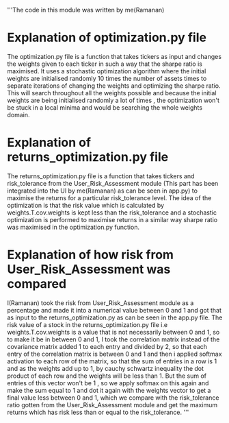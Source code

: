 
'''The code in this module was written by me(Ramanan)

# Explanation of optimization.py file
The optimization.py file is a function that takes tickers as input and changes the weights given to each ticker in such a way that the sharpe ratio is maximised. It uses a stochastic optimization algorithm where the initial weights are initialised randomly 10 times the number of assets times to separate iterations of changing the weights and optimizing the sharpe ratio.
This will search throughout all the weights possible and because the initial weights are being initialised randomly a lot of times , the optimization won't be stuck
in a local minima and would be searching the whole weights domain.

# Explanation of returns_optimization.py file
The returns_optimization.py file is a function that takes tickers and risk_tolerance from the User_Risk_Assessment module (This part has been integrated into the UI by me(Ramanan) as can be seen in app.py)
to maximise the returns for a particular risk_tolerance level. The idea of the optimization is that the risk value which is calculated by weights.T.cov.weights is kept less than
the risk_tolerance and a stochastic optimization is performed to maximise returns in a similar way sharpe ratio was maximised in the optimization.py function.

# Explanation of how risk from User_Risk_Assessment was compared
I(Ramanan) took the risk from User_Risk_Assessment module as a percentage and made it into a numerical value between 0 and 1 and got that as input to the returns_optimization.py as can be seen in the app.py file. The risk value of a stock in the returns_optimization.py file i.e weights.T.cov.weights is a value that is not necessarily between 0 and 1, so to make it be in between 0 and 1, I took the correlation matrix instead of the covariance matrix added 1 to each entry and divided by 2, so that each entry of the correlation matrix is between 0 and 1 and then i applied softmax activation to each row of the matrix, so that the sum of entries in a row is 1 and as the weights add up to 1, by cauchy schwartz inequality the dot product of each row and the weights will be less than 1. But the sum of entries of this vector won't be 1 , so we apply softmax on this again and make the sum equal to 1 and dot it again with the weights vector to get a final value less between 0 and 1, which we compare with the risk_tolerance ratio gotten from the User_Risk_Assessment module
and get the maximum returns which has risk less than or equal to the risk_tolerance.
'''
